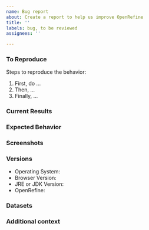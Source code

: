 ```yaml
---
name: Bug report
about: Create a report to help us improve OpenRefine
title: ''
labels: bug, to be reviewed
assignees: ''

---
```


<!-- Describe the bug - Please add a clear and concise description of the bug above this line. You can delete this line if you want. It will be hidden in the final bug report -->

### To Reproduce
Steps to reproduce the behavior:
1. First, do ...
2. Then, ...
3. Finally, ...



### Current Results
<!-- What results occurred or were shown. -->

### Expected Behavior
<!-- A clear and concise description of what you expected to happen or to show. -->

### Screenshots
<!-- If applicable, add screenshots to help explain your problem. -->

### Versions<!--  (please complete the following information)-->
 - Operating System: <!--  e.g. iOS, Windows 10, Linux, Ubuntu 18.04 -->
 - Browser Version: <!--  e.g. Chrome 19, Firefox 61, Safari, NOTE: OpenRefine does not support IE but works OK in most cases -->
 - JRE or JDK Version: <!--  output of "java -version" e.g. JRE 1.8.0_181 -->
 - OpenRefine: <!--  e.g. OpenRefine 3.0 Beta] -->

### Datasets
<!-- If you are allowed and are OK with making your data public, it would be awesome if you can include or attach the data causing the issue or a URL pointing to where the data is.
If you are concerned about keeping your data private, ping us on our [mailing list](https://groups.google.com/forum/#!forum/openrefine) -->

### Additional context
<!-- Add any other context about the problem here. -->
